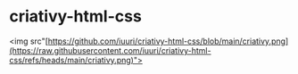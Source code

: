 # criativy-html-css

<img src"[https://github.com/iuuri/criativy-html-css/blob/main/criativy.png](https://raw.githubusercontent.com/iuuri/criativy-html-css/refs/heads/main/criativy.png)">
